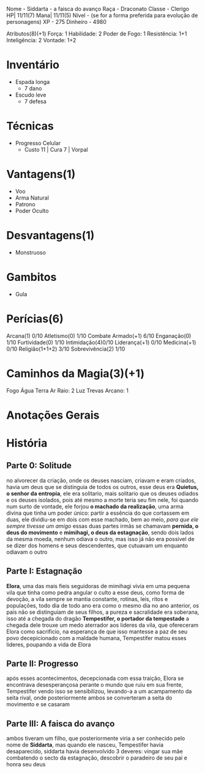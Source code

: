Nome - Siddarta - a faisca do avanço
Raça - Draconato
Classe - Clerigo
HP| 11/11(7)
Mana| 11/11(5)
Nível -  (se for a forma preferida para evolução de personagens)
XP - 275
Dinheiro -  4980

Atributos(8)(+1)
Força: 1
Habilidade: 2 
Poder de Fogo: 1
Resistência: 1+1
Inteligência: 2
Vontade: 1+2
# Inventário
- Espada longa
	- 7 dano
- Escudo leve
	- 7 defesa

# Técnicas
- Progresso Celular
	- Custo 11 | Cura 7 | Vorpal

# Vantagens(1)
- Voo
- Arma Natural
- Patrono
- Poder Oculto 

# Desvantagens(1)
- Monstruoso

# Gambitos
- Gula

# Perícias(6)
Arcana(1) 0/10
Atletismo(0) 1/10
Combate Armado(+1) 6/10
Enganação(0) 1/10
Furtividade(0) 1/10
Intimidação(4)0/10
Liderança(+1) 0/10
Medicina(+1) 0/10
Religião(1+1+2) 3/10
Sobrevivência(2) 1/10


# Caminhos da Magia(3)(+1)
Fogo 
Água 
Terra 
Ar 
Raio: 2 
Luz 
Trevas 
Arcano: 1 

# Anotações Gerais

# História
## Parte 0: Solitude
no alvorecer da criação, onde os deuses nasciam, criavam e eram criados, havia um deus que se distinguia de todos os outros, esse deus era **Quietus, o senhor da entropia**, ele era solitario, mais solitario que os deuses odiados e os deuses isolados, pois até mesmo a morte teria seu fim nele, foi quando num surto de vontade, ele forjou **o machado da realização**, uma arma divina que tinha um poder único: partir a essência do que cortassem em duas, ele dividiu-se em dois com esse machado, bem ao meio, *para que ele sempre tivesse um amigo*
essas duas partes irmãs se chamavam **pernida, o deus do movimento** e **mimihagi, o deus da estagnação**, sendo dois lados da mesma moeda, nenhum odiava o outro, mas isso já não era possivel de se dizer dos homens e seus descendentes, que cutuavam um enquanto odiavam o outro

## Parte I: Estagnação
**Elora**, uma das mais fieis seguidoras de mimihagi vivia em uma pequena vila que tinha como pedra angular o culto a esse deus, como forma de devoção, a vila sempre se mantia constante, rotinas, leis, ritos e populações, todo dia de todo ano era como o mesmo dia no ano anterior, os pais não se distinguiam de seus filhos, a pureza e sacralidade era soberana, isso até a chegada do dragão **Tempestifer, o portador da tempestade**
a chegada dele trouxe um medo aterrador aos lideres da vila, que ofereceram Elora como sacrificio, na esperança de que isso mantesse a paz de seu povo
decepicionado com a maldade humana, Tempestifer matou esses lideres, poupando a vida de Elora

## Parte II: Progresso
após esses acontecimentos, decepcionada com essa traição, Elora se encontrava desesperançosa perante o mundo que ruiu em sua frente, Tempestifer vendo isso se sensibilizou, levando-a a um acampamento da seita rival, onde posteriormente ambos se converteram a seita do movimento e se casaram

## Parte III: A faisca do avanço
ambos tiveram um filho, que posteriormente viria a ser conhecido pelo nome de **Siddarta**, mas quando ele nasceu, Tempestifer havia desaparecido, siddarta havia desenvolvido 3 deveres: vingar sua mãe combatendo o secto da estagnação, descobrir o paradeiro de seu pai e honra seu deus